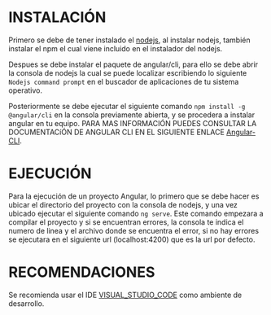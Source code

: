 # INSTALACIÓN

Primero se debe de tener instalado el [nodejs](https://nodejs.org/es/), al instalar nodejs, también instalar el npm el cual viene incluido en el instalador del nodejs.

Despues se debe instalar el paquete de angular/cli, para ello se debe abrir la consola de nodejs la cual se puede localizar escribiendo lo siguiente `Nodejs command prompt` en el buscador de aplicaciones de tu sistema operativo.

Posteriormente se debe ejecutar el siguiente comando `npm install -g @angular/cli` en la consola previamente abierta, y se procedera a instalar angular en tu equipo. PARA MAS INFORMACIÓN PUEDES CONSULTAR LA DOCUMENTACíÓN DE ANGULAR CLI EN EL SIGUIENTE ENLACE [Angular-CLI](https://angular.io/cli).


# EJECUCIÓN

Para la ejecución de un proyecto Angular, lo primero que se debe hacer es ubicar el directorio del proyecto con la consola de nodejs, y una vez ubicado ejecutar el siguiente comando `ng serve`. Este comando empezara a compilar el proyecto y si se encuentran errores, la consola te indica el numero de linea y el archivo donde se encuentra el error, si no hay errores se ejecutara en el siguiente url (localhost:4200) que es la url por defecto.

# RECOMENDACIONES

Se recomienda usar el IDE [VISUAL_STUDIO_CODE](https://code.visualstudio.com/) como ambiente de desarrollo.
